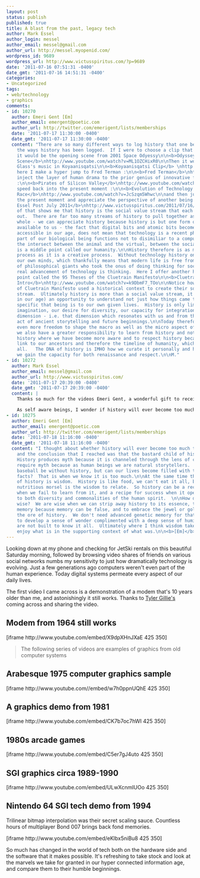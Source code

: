 ```yaml
---
layout: post
status: publish
published: true
title: A blast from the past, legacy tech
author: Mark Essel
author_login: messel
author_email: messel@gmail.com
author_url: http://messel.myopenid.com/
wordpress_id: 9689
wordpress_url: http://www.victusspiritus.com/?p=9689
date: '2011-07-16 07:51:31 -0400'
date_gmt: '2011-07-16 14:51:31 -0400'
categories:
- Uncategorized
tags:
- web/technology
- graphics
comments:
- id: 10270
  author: Emeri Gent [Em]
  author_email: emergent@poetic.com
  author_url: http://twitter.com/emerigent/lists/memberships
  date: '2011-07-17 11:30:00 -0400'
  date_gmt: '2011-07-17 11:30:00 -0400'
  content: "There are so many different ways to log history that one begins to recognize
    the ways history has been logged.  If I were to choose a clip that typified technology
    it would be the opening scene from 2001 Space Odyessy\n\n<b>Odyssey - Opening
    Scene</b>\nhttp://www.youtube.com/watch?v=ML1OZCHixR0\n\nThen it would be Philips
    Glass's music in Koyaanisqatsi\n\n<b>Koyaanisqatsi Clip</b> \nhttp://www.youtube.com/watch?v=LFBijDU8PpE\n\nFrom
    here I make a hyper jump to Fred Terman :\n\n<b>Fred Terman</b>\nhttp://www.youtube.com/watch?v=daaliXLBsL4\n\nThen
    inject the layer of human drama to the prior genius of innovative founding fathers/people
    :\n\n<b>Pirates of Silicon Valley</b>\nhttp://www.youtube.com/watch?v=lEyrivrjAuU\n\nWarp
    speed back into the present moment :\n\n<b>Evolution of Technology and the Human
    Race</b>\nhttp://www.youtube.com/watch?v=JcSzqm5Whwc\n\nand then jump back into
    the present moment and appreciate the perspective of another being :\n\n<b>Mark
    Essel Post July 2011</b>\nhttp://www.victusspiritus.com/2011/07/16/a-blast-from-the-past-legacy-tech/\n\nAll
    of that shows me that history is the social value stream that each of us can draw
    out.  There are far too many streams of history to pull together as one all-telling
    whole - we can appreciate history because history is but one form of technology
    available to us - the fact that digital bits and atomic bits become even more
    accessible in our age, does not mean that technology is a recent phenomena - a
    part of our biological being functions not to disimiliar to a computer.  Indeed
    the intersect between the animal and the virtual, between the social and the personal,
    is a middle point called our humanity.\n\nHistory therefore is as much a technological
    process as it is a creative process.  Without technology history only exists in
    our own minds, which thankfully means that modern life is free from the burden
    of philosophical giants who took the onus of doing thinking for society.  The
    real advancement of technology is thinking.  Here I offer another historical axis
    point called the 95 Theses of the Cluetrain Manifesto\n\n<b>Cluetrain Manifesto
    Intro</b>\nhttp://www.youtube.com/watch?v=k9DbmF7_TOo\n\nNotice how the writers
    of Cluetrain Manifesto used a historical context to create their social value
    stream.  Ultimately history is more than a social value stream, it is (especially
    in our age) an opportunity to understand not just how things came to be but how
    specific that being is to our own given lives.  History is only limited by our
    imagination, our desire for diversity, our capacity for integration and our capability
    dimension - i.e. that dimension which resonates with us and from there on, the
    act of ancient storytelling and future beginnings.\n\nToday therefore we have
    even more freedom to shape the macro as well as the micro aspect of history but
    we also have a greater responsibility to learn from history and not to repeat
    history where we have become more aware and to respect history because it is the
    link to our ancestors and therefore the timeline of humanity, which connects us
    all.   The DNA of history is IMHO how we curate it personally and here I see that
    we gain the capacity for both renaissance and respect.\n\nM."
- id: 10272
  author: Mark Essel
  author_email: messel@gmail.com
  author_url: http://www.victusspiritus.com/
  date: '2011-07-17 20:39:00 -0400'
  date_gmt: '2011-07-17 20:39:00 -0400'
  content: |
    Thanks so much for the videos Emeri Gent, a wonderful gift to receive on this Sunday afternoon.

    As self aware beings, I wonder if history will ever become too much to handle. Even now with such brief lifetimes it feels like we can spend all our waking moments reviewing knowledge and lessons learned from the past. The depth of history could become a limiting factor on human cognitive development without an advanced genetic memory. 
- id: 10275
  author: Emeri Gent [Em]
  author_email: emergent@poetic.com
  author_url: http://twitter.com/emerigent/lists/memberships
  date: '2011-07-18 11:16:00 -0400'
  date_gmt: '2011-07-18 11:16:00 -0400'
  content: "I thought about whether history will ever become too much too handle,
    and the conclusion that I reached was that the bastard child of history is mythology. 
    History produces myth because it is channeled through the lens of culture.  We
    require myth because as human beings we are natural storytellers.  What would
    baseball be without history, but can our lives become filled with too much baseball
    facts?  That is when we know it is too much.\n\nAt the same time the child prodigy
    of history is wisdom.  History is like food, we can't eat it all, but its most
    nutritious morsel is the wisdom to relate.  So history can be a recipe for disaster
    when we fail to learn from it, and a recipe for success when it opens up our eyes
    to both diversity and commonalities of the human spirit.  \n\nHow do we become
    wise?  We are wise when we can strip away history to its essence, that is to shed
    memory because memory can be false, and to embrace the jewel or gold nuggets from
    the ore of history.  We don't need advanced genetic memory for that, we just need
    to develop a sense of wonder complimented with a deep sense of humility that we
    are not built to know it all.  Ultimately where I think wisdom takes us is to
    enjoy what is in the supporting context of what was.\n\n<b>[Em]</b>"
---
```

<p>Looking down at my phone and checking for JetSki rentals on this beautiful Saturday morning, followed by browsing video shares of friends on various social networks numbs my sensitivity to just how dramatically technology is evolving. Just a few generations ago computers weren't even part of the human experience. Today digital systems permeate every aspect of our daily lives.</p>
<p>The first video I came across is a demonstration of a modem that's 10 years older than me, and astonishingly it still works. Thanks to <a href="https://plus.google.com/102307008290001893965/posts">Tyler Gillie's</a> coming across and sharing the video.</p>
<h2>Modem from 1964 still works</h2>
<p>[iframe http://www.youtube.com/embed/X9dpXHnJXaE 425 350]</p>
<blockquote><p>The following series of videos are examples of graphics from old computer systems</p></blockquote>
<h2>Arabesque 1975 computer graphics sample</h2>
<p>[iframe http://www.youtube.com//embed/w7h0ppnUQhE 425 350]</p>
<h2>A graphics demo from 1981</h2>
<p>[iframe http://www.youtube.com/embed/CK7b7oc7hWI 425 350]</p>
<h2>1980s arcade games</h2>
<p>[iframe http://www.youtube.com/embed/C5er7gJ4uto 425 350]</p>
<h2>SGI graphics circa 1989-1990</h2>
<p>[iframe http://www.youtube.com/embed/ULwXcnmIUOo 425 350]</p>
<h2>Nintendo 64 SGI tech demo from 1994</h2>
<p>Trilinear bitmap interpolation was their secret scaling sauce. Countless hours of multiplayer Bond 007 brings back fond memories.</p>
<p>[iframe http://www.youtube.com/embed/eKlbx5niBu8 425 350]</p>
<p>So much has changed in the world of tech both on the hardware side and the software that it makes possible. It's refreshing to take stock and look at the marvels we take for granted in our hyper connected information age, and compare them to their humble beginnings. </p>

